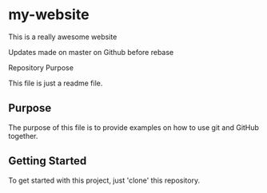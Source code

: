# my-website

This is a really awesome website

Updates made on master on Github before rebase 


Repository Purpose

This file is just a readme file. 


## Purpose

The purpose of this file is to provide examples
on how to use git and GitHub together.

## Getting Started 

To get started with this project, just 'clone' this repository. 
